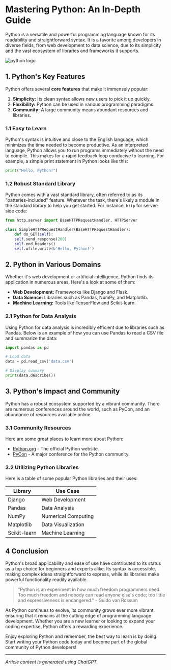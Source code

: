 # Mastering Python: An In-Depth Guide
Python is a versatile and powerful programming language known for its readability and straightforward syntax. It is a favorite among developers in diverse fields, from web development to data science, due to its simplicity and the vast ecosystem of libraries and frameworks it supports.

![python logo](https://www.python.org/static/img/python-logo@2x.png)

## 1. Python's Key Features
Python offers several **core features** that make it immensely popular:

1. **Simplicity:** Its clean syntax allows new users to pick it up quickly.
2. **Flexibility:** Python can be used in various programming paradigms.
3. **Community:** A large community means abundant resources and libraries.

### 1.1 Easy to Learn
Python's syntax is intuitive and close to the English language, which minimizes the time needed to become productive. As an interpreted language, Python allows you to run programs immediately without the need to compile. This makes for a rapid feedback loop conducive to learning. For example, a simple print statement in Python looks like this:

```python
print("Hello, Python!")
```

### 1.2 Robust Standard Library
Python comes with a vast standard library, often referred to as its "batteries-included" feature. Whatever the task, there's likely a module in the standard library to help you get started. For instance, `http` for server-side code:

```python
from http.server import BaseHTTPRequestHandler, HTTPServer

class SimpleHTTPRequestHandler(BaseHTTPRequestHandler):
    def do_GET(self):
    self.send_response(200)
    self.end_headers()
    self.wfile.write(b'Hello, Python!')
```

## 2. Python in Various Domains
Whether it's web development or artificial intelligence, Python finds its application in numerous areas. Here's a look at some of them:

- **Web Development:** Frameworks like Django and Flask.
- **Data Science:** Libraries such as Pandas, NumPy, and Matplotlib.
- **Machine Learning:** Tools like TensorFlow and Scikit-learn.

### 2.1 Python for Data Analysis
Using Python for data analysis is incredibly efficient due to libraries such as Pandas. Below is an example of how you can use Pandas to read a CSV file and summarize the data:

```python
import pandas as pd

# Load data
data = pd.read_csv('data.csv')

# Display summary
print(data.describe())
```

## 3. Python's Impact and Community
Python has a robust ecosystem supported by a vibrant community. There are numerous conferences around the world, such as PyCon, and an abundance of resources available online.

### 3.1 Community Resources
Here are some great places to learn more about Python:

- [Python.org](https://www.python.org) - The official Python website.
- [PyCon](https://pycon.org) - A major conference for the Python community.

### 3.2 Utilizing Python Libraries
Here is a table of some popular Python libraries and their uses:

| Library      | Use Case            |
| ------------ | ------------------- |
| Django       | Web Development     |
| Pandas       | Data Analysis       |
| NumPy        | Numerical Computing |
| Matplotlib   | Data Visualization  |
| Scikit-learn | Machine Learning    |

## 4 Conclusion
Python's broad applicability and ease of use have contributed to its status as a top choice for beginners and experts alike. Its syntax is accessible, making complex ideas straightforward to express, while its libraries make powerful functionality readily available.

>"Python is an experiment in how much freedom programmers need. Too much freedom and nobody can read anyone else's code; too little and expressiveness is endangered." - Guido van Rossum

As Python continues to evolve, its community grows ever more vibrant, ensuring that it remains at the cutting edge of programming language development. Whether you are a new learner or looking to expand your coding expertise, Python offers a rewarding experience.

Enjoy exploring Python and remember, the best way to learn is by doing. Start writing your Python code today and become part of the global community of Python developers!

---

*Article content is generated using ChatGPT.*